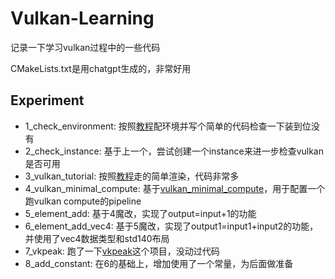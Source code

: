 # Vulkan-Learning

记录一下学习vulkan过程中的一些代码

CMakeLists.txt是用chatgpt生成的，非常好用

## Experiment
 * 1_check_environment: 按照[教程](https://vulkan-tutorial.com/Development_environment)配环境并写个简单的代码检查一下装到位没有
 * 2_check_instance: 基于上一个，尝试创建一个instance来进一步检查vulkan是否可用
 * 3_vulkan_tutorial: 按照[教程](https://vulkan-tutorial.com/Multisampling)走的简单渲染，代码非常多
 * 4_vulkan_minimal_compute: 基于[vulkan_minimal_compute](https://github.com/Erkaman/vulkan_minimal_compute)，用于配置一个跑vulkan compute的pipeline
 * 5_element_add: 基于4魔改，实现了output=input+1的功能
 * 6_element_add_vec4: 基于5魔改，实现了output1=input1+input2的功能，并使用了vec4数据类型和std140布局
 * 7_vkpeak: 跑了一下[vkpeak](https://github.com/nihui/vkpeak)这个项目，没动过代码
 * 8_add_constant: 在6的基础上，增加使用了一个常量，为后面做准备